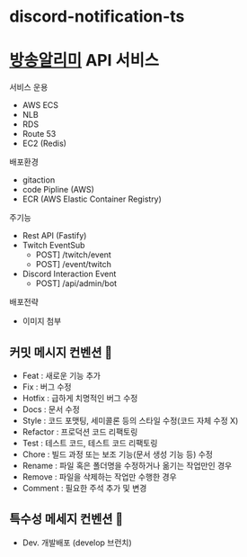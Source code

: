 # discord-notification-ts

# [방송알리미](https://orefinger.click) API 서비스

서비스 운용
- AWS ECS
- NLB
- RDS
- Route 53
- EC2 (Redis)

배포환경
- gitaction
- code Pipline (AWS)
- ECR (AWS Elastic Container Registry)

주기능
- Rest API (Fastify)
- Twitch EventSub
  - POST\] /twitch/event
  - POST\] /event/twitch
- Discord Interaction Event
  - POST\] /api/admin/bot


배포전략
- 이미지 첨부

## 커밋 메시지 컨벤션 💬
- Feat : 새로운 기능 추가
- Fix : 버그 수정
- Hotfix : 급하게 치명적인 버그 수정
- Docs : 문서 수정
- Style : 코드 포맷팅, 세미콜론 등의 스타일 수정(코드 자체 수정 X)
- Refactor : 프로덕션 코드 리팩토링
- Test : 테스트 코드, 테스트 코드 리팩토링
- Chore : 빌드 과정 또는 보조 기능(문서 생성 기능 등) 수정
- Rename : 파일 혹은 폴더명을 수정하거나 옮기는 작업만인 경우
- Remove : 파일을 삭제하는 작업만 수행한 경우
- Comment : 필요한 주석 추가 및 변경
## 특수성 메세지 컨벤션 💬
- Dev. 개발배포 (develop 브런치)

